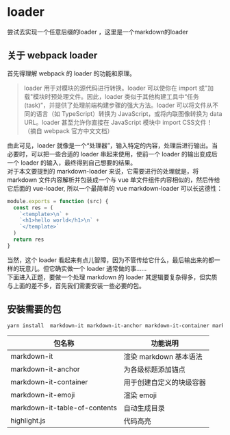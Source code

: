 # loader
尝试去实现一个任意后缀的loader ，这里是一个markdown的loader  

关于 webpack loader
---
首先得理解 webpack 的 loader 的功能和原理。          

> loader 用于对模块的源代码进行转换。loader 可以使你在 import 或"加载"模块时预处理文件。因此，loader 类似于其他构建工具中“任务(task)”，并提供了处理前端构建步骤的强大方法。loader 可以将文件从不同的语言（如 TypeScript）转换为 JavaScript，或将内联图像转换为 data URL。loader 甚至允许你直接在 JavaScript 模块中 import CSS文件！（摘自 webpack 官方中文文档）

    
由此可见，loader 就像是一个“处理器”，输入特定的内容，处理后进行输出。当必要时，可以把一些合适的 loader 串起来使用，使前一个 loader 的输出变成后一个 loader 的输入，最终得到自己想要的结果。
<br>
对于本文要提到的 markdown-loader 来说，它需要进行的处理就是，将 markdown 文件内容解析并包装成一个与 vue 单文件组件内容相似的，然后传给它后面的 vue-loader, 所以一个最简单的 vue markdown-loader 可以长这德性：
```js
module.exports = function (src) {
  const res = (
    `<template>\n` +
    `<h1>hello world</h1>\n` +
    `</template>`
  )
  return res
}
```
当然，这个 loader 看起来有点儿智障，因为不管传给它什么，最后输出来的都一样的玩意儿。但它确实做一个 loader 通常做的事…… 
<br>
下面进入正题，要做一个处理 markdown 的 loader 其逻辑要复杂得多，但实质与上面的差不多，首先我们需要安装一些必要的包。

安装需要的包
---
```bash
yarn install  markdown-it markdown-it-anchor markdown-it-container markdown-it-emoji markdown-it-table-of-contents
```
包名称|功能说明
----|----
markdown-it	| 渲染 markdown 基本语法
markdown-it-anchor |	为各级标题添加锚点
markdown-it-container |	用于创建自定义的块级容器
markdown-it-emoji |	渲染 emoji
markdown-it-table-of-contents  | 自动生成目录
highlight.js  |	代码高亮





